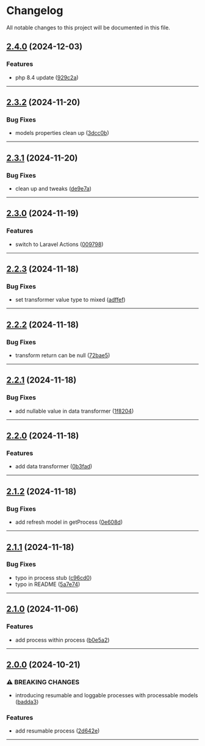 # Changelog
All notable changes to this project will be documented in this file.
 
## [2.4.0](https://github.com/iBroStudio/laravel-piped-tasks/compare/v2.3.2...HEAD) (2024-12-03)
### Features
* php 8.4 update ([929c2a](https://github.com/iBroStudio/laravel-piped-tasks/commit/929c2ad99d94675a20f66af289308391d34d0527))

---

## [2.3.2](https://github.com/iBroStudio/laravel-piped-tasks/compare/v2.3.1...HEAD) (2024-11-20)
### Bug Fixes
* models properties clean up ([3dcc0b](https://github.com/iBroStudio/laravel-piped-tasks/commit/3dcc0beb3b7e01c704eed5085ad37506190e99f1))

---

## [2.3.1](https://github.com/iBroStudio/laravel-piped-tasks/compare/v2.3.0...HEAD) (2024-11-20)
### Bug Fixes
* clean up and tweaks ([de9e7a](https://github.com/iBroStudio/laravel-piped-tasks/commit/de9e7a590d5efd5de7f94bca7fb692a2ac37690d))

---

## [2.3.0](https://github.com/iBroStudio/laravel-piped-tasks/compare/v2.2.3...HEAD) (2024-11-19)
### Features
* switch to Laravel Actions ([009798](https://github.com/iBroStudio/laravel-piped-tasks/commit/009798f0fa5b250650d9fc6da5b7e45dc5ecdcb1))

---

## [2.2.3](https://github.com/iBroStudio/laravel-piped-tasks/compare/v2.2.2...HEAD) (2024-11-18)
### Bug Fixes
* set transformer value type to mixed ([adffef](https://github.com/iBroStudio/laravel-piped-tasks/commit/adffefa78804acd298dcc0aced10567e744b5580))

---

## [2.2.2](https://github.com/iBroStudio/laravel-piped-tasks/compare/v2.2.1...HEAD) (2024-11-18)
### Bug Fixes
* transform return can be null ([72bae5](https://github.com/iBroStudio/laravel-piped-tasks/commit/72bae5693bbbc4ca00a72c64abac737271ab49ec))

---

## [2.2.1](https://github.com/iBroStudio/laravel-piped-tasks/compare/v2.2.0...HEAD) (2024-11-18)
### Bug Fixes
* add nullable value in data transformer ([1f8204](https://github.com/iBroStudio/laravel-piped-tasks/commit/1f8204f15f573a4a80e932bc081e6b04c7648218))

---

## [2.2.0](https://github.com/iBroStudio/laravel-piped-tasks/compare/v2.1.2...HEAD) (2024-11-18)
### Features
* add data transformer ([0b3fad](https://github.com/iBroStudio/laravel-piped-tasks/commit/0b3fadbff3afccb85421052ea0e4259afd2b9892))

---

## [2.1.2](https://github.com/iBroStudio/laravel-piped-tasks/compare/v2.1.1...HEAD) (2024-11-18)
### Bug Fixes
* add refresh model in getProcess ([0e608d](https://github.com/iBroStudio/laravel-piped-tasks/commit/0e608d69d4851f8182158fd0f36dc479b08c394d))

---

## [2.1.1](https://github.com/iBroStudio/laravel-piped-tasks/compare/v2.1.0...HEAD) (2024-11-18)
### Bug Fixes
* typo in process stub ([c96cd0](https://github.com/iBroStudio/laravel-piped-tasks/commit/c96cd0f01509298ab7d93502d2f3925e41695119))
* typo in README ([5a7e74](https://github.com/iBroStudio/laravel-piped-tasks/commit/5a7e748337083600133f53f71220f110e92ab58d))

---

## [2.1.0](https://github.com/iBroStudio/laravel-piped-tasks/compare/v2.0.0...HEAD) (2024-11-06)
### Features
* add process within process ([b0e5a2](https://github.com/iBroStudio/laravel-piped-tasks/commit/b0e5a2e2d3cca066d6d2a53176eb133e7e90927e))

---

## [2.0.0](https://github.com/iBroStudio/laravel-piped-tasks/compare/v1.3.2...HEAD) (2024-10-21)
### ⚠ BREAKING CHANGES
* introducing resumable and loggable processes with processable models ([badda3](https://github.com/iBroStudio/laravel-piped-tasks/commit/badda3e801ee55661432d8c03e7da5c85c7f99d2))
### Features
* add resumable process ([2d642e](https://github.com/iBroStudio/laravel-piped-tasks/commit/2d642e05846eb29a0b44a5f4675b4aa38661a7ba))

---
